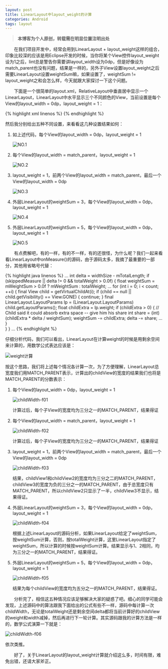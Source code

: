 ```yaml
---
layout: post
title: LinearLayout中layout_weight的计算
categories: Android
tags: layout
---
```


> **本博客为个人原创，转载需在明显位置注明出处**

&emsp;&emsp;在我们项目开发中，经常会用到LinearLayout + layout_weight这样的组合，印象比较深的应该是用Eclipse开发的时候，当你将某个View控件layout_weight设为1之后，lint总是警告你需要讲layout_width设为0dp，但是好像设为match_parent也没有问题，结果是一样的，另外子View设置layout_weight之后需要LinearLayout设置weightSum嘛，如果设置了，weightSum != layout_weight之和会怎么样，今天就跟大家探讨一下这个问题。

&emsp;&emsp;下面是一个很简单的layout.xml，RelativeLayout中垂直居中显示一个LinearLayout，LinearLayout中水平显示三个不同颜色的View，当前设置是每个View的layout_width = 0dp，layout_weight = 1：

{% highlight xml linenos %}
<RelativeLayout
    xmlns:android="http://schemas.android.com/apk/res/android"
    xmlns:tools="http://schemas.android.com/tools"
    android:layout_width="match_parent"
    android:layout_height="match_parent"
    tools:context=".MainActivity">
    <LinearLayout
        android:layout_width="match_parent"
        android:layout_height="wrap_content"
        android:layout_centerVertical="true"
        android:orientation="horizontal">
        <View
            android:layout_width="0dp"
            android:layout_height="50dp"
            android:layout_weight="1"
            android:background="@color/orange"/>
        <View
            android:layout_width="0dp"
            android:layout_height="50dp"
            android:layout_weight="1"
            android:background="@color/blue"/>
        <View
            android:layout_width="0dp"
            android:layout_height="50dp"
            android:layout_weight="1"
            android:background="@color/dark"/>
    </LinearLayout>
</RelativeLayout>
{% endhighlight %}

然后我分别给出五种不同设置，来看看这几种设置结果如何：

1. 如上述代码，每个View的layout_width = 0dp，layout_weight = 1

    ![NO.1](/images/layout_weight-s01.png)

2. 每个View的layout_width = match_parent，layout_weight = 1

    ![NO.2](/images/layout_weight-s02.png)

3. layout_weight = 1，前两个View的layout_width = match_parent，最后一个View的layout_width = 0dp

    ![NO.3](/images/layout_weight-s03.png)

4. 外层LinearLayout的weightSum = 3，每个View的layout_width = 0dp，layout_weight = 1

    ![NO.4](/images/layout_weight-s04.png) 

5. 外层LinearLayout的weightSum = 5，每个View的layout_width = 0dp，layout_weight = 1

    ![NO.5](/images/layout_weight-s05.png)
    
&emsp;&emsp;有点费解吧，有的一样，有的不一样，有的还很怪，为什么呢？我们一起来看看LinearLayout中onMeasure()的源码，由于源码太多，我摘了最重要的一部分，其他用省略号代替：

{% highlight java linenos %}
...
int delta = widthSize - mTotalLength;
if (skippedMeasure || delta != 0 && totalWeight > 0.0f) {
  float weightSum = mWeightSum > 0.0f ? mWeightSum : totalWeight;
  ...
  for (int i = 0; i < count; ++i) {
    final View child = getVirtualChildAt(i);
    if (child == null || child.getVisibility() == View.GONE) {
      continue;
    }
    final LinearLayout.LayoutParams lp = (LinearLayout.LayoutParams) child.getLayoutParams();
    float childExtra = lp.weight;
    if (childExtra > 0) {
      // Child said it could absorb extra space -- give him his share
      int share = (int) (childExtra * delta / weightSum);
      weightSum -= childExtra;
      delta -= share;
      ...
    }   
  }
}
...
{% endhighlight %}

仔细分析代码，我们可以看出，LinearLayout在计算weight的时候是用剩余空间来计算的，用数学公式表达应该是：

![weight计算](/images/linearlayout_weight_cal.png)

按这个思路，我们将上述每个情况各计算一次，为了方便理解，LinearLayout总宽度我们用MATCH_PARENT表示，计算出的childView的宽度的结果我们也将是MATCH_PARENT的分数表示：

1. 每个View的layout_width = 0dp，layout_weight = 1

    ![childWidth-f01](/images/linearlayout_weight_cal_f01.png)
    
    计算过后，每个子View的宽度均为三分之一的MATCH_PARENT，结果得证
    
2. 每个View的layout_width = match_parent，layout_weight = 1

    ![childWidth-f02](/images/linearlayout_weight_cal_f02.png)
 
    计算过后，每个子View的宽度均为三分之一的MATCH_PARENT，结果得证
    
3. layout_weight = 1，前两个View的layout_width = match_parent，最后一个View的layout_width = 0dp

    ![childWidth-f03](/images/linearlayout_weight_cal_f03.png)
    
    结果，childView1和childView2的宽度均为三分之二的MATCH_PARENT，childView3的宽度为负的三分之一的MATCH_PARENT，由于总宽度只有MATCH_PARENT，所以childView2只显示了一半，childView3不显示，结果得证。
    
4. 外层LinearLayout的weightSum = 3，每个View的layout_width = 0dp，layout_weight = 1

    ![childWidth-f04](/images/linearlayout_weight_cal_f04.png)
    
    根据上述LinearLayout的源码分析，如果LinearLayout给定了weightSum，按weightSum计算，否则，按totalWeight计算，这里LinearLayout指定了weightSum，所以计算的时候按weightSum计算。结果显示与1、2相同，均为三分之一的MATCH_PARENT，结果得证。
    
5. 外层LinearLayout的weightSum = 5，每个View的layout_width = 0dp，layout_weight = 1

    ![childWidth-f05](/images/linearlayout_weight_cal_f05.png)
    
    结果为每个childView的宽度均为五分之一的MATCH_PARENT，结果得证。
    
&emsp;&emsp;分析完了，相信这五种情况应该足够解决大家的疑惑了吧。细心的同学可能会发现，上述源码中的算法跟我下面给出的公式有些不一样，源码中每计算一次childWidth，无论是totalWeight还是剩余空间delta都将当前计算好的childView的weight和width减掉，然后再进行下一轮计算。其实源码跟我的计算方法是一样的，数学公式演算一下就是：

![childWidth-f06](/images/linearlayout_weight_cal_f06.png)

依次类推。

&emsp;&emsp;好了，关于LinearLayout的layout_weight计算就介绍这么多，时间有限，难免出错，还请大家斧正。
 





